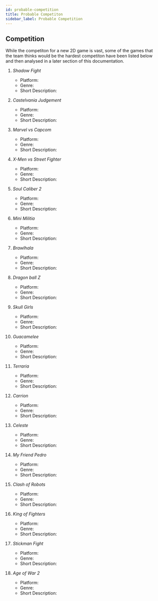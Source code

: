 ```yaml
---
id: probable-competition
title: Probable Competiton
sidebar_label: Probable Competition
---
```


## Competition

While the competiton for a new 2D game is vast, some of the games that the team thinks would be the hardest competiton have been listed below and then analysed in a later section of this documentation.

1. *Shadow Fight*

    - Platform:
    - Genre:
    - Short Description:

2. *Castelvania Judgement*

    - Platform:
    - Genre:
    - Short Description:

3. *Marvel vs Capcom*

    - Platform:
    - Genre:
    - Short Description:

4. *X-Men vs Street Fighter*

    - Platform:
    - Genre:
    - Short Description:

5. *Soul Caliber 2*

    - Platform:
    - Genre:
    - Short Description:

6. *Mini Militia*

    - Platform:
    - Genre:
    - Short Description:

7. *Brawlhala*

    - Platform:
    - Genre:
    - Short Description:

8. *Dragon ball Z*

    - Platform: 
    - Genre:
    - Short Description:

9. *Skull Girls*

    - Platform:
    - Genre: 
    - Short Description:

10. *Guacamelee*

    - Platform:
    - Genre: 
    - Short Description:

11. *Terraria*

    - Platform:
    - Genre:
    - Short Description:

12. *Carrion*

    - Platform:
    - Genre:
    - Short Description:

13. *Celeste*

    - Platform:
    - Genre:
    - Short Description:

14. *My Friend Pedro*

    - Platform: 
    - Genre:
    - Short Description:

15. *Clash of Robots*

    - Platform: 
    - Genre:
    - Short Description:

16. *King of Fighters*

    - Platform: 
    - Genre:
    - Short Description:

17. *Stickman Fight*

    - Platform:
    - Genre:
    - Short Description:

18. *Age of War 2*

    - Platform: 
    - Genre:
    - Short Description: